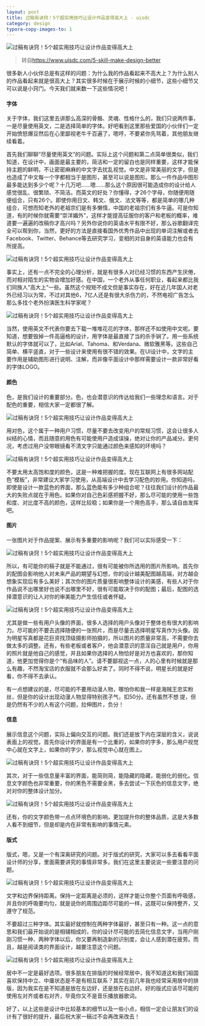 ```yaml
---
layout: post
title: 过稿有诀窍！5个超实用技巧让设计作品变得高大上 - uisdc
category: design
typora-copy-images-to: 1
---
```


![过稿有诀窍！5个超实用技巧让设计作品变得高大上](https://cdn.kelu.org/blog/2015/04/skill-make-design-better-1.jpg)

> 转自<https://www.uisdc.com/5-skill-make-design-better>

很多新人小伙伴总是有这样的问题：为什么我的作品看起来不高大上？为什么别人的作品看起来就是很高大上？其实很多时候在于展示时候的小细节，这些小细节又可以说是小窍门。今天我们就来数一下这些情况吧！

#### **字体**

关于字体，我们这里去讲那么高深的骨骼、灵魂、性格什么的，我们只说两件事，一是尽量使用英文，二是选择简单的字体。好吧看到这里那些爱国的小伙伴们一定开始愤怒爆豆然后在心里鄙视老牛千百遍了，嗯哼，不要紧你先骂着，其他朋友继续看着。

首先我们聊聊“尽量使用英文”的问题。实际上这个问题和第二点简单很类似，我们知道，在设计中，画面是最主要的，简洁和一定的留白也是同样重要，这样才能保持主题的鲜明，不让密密麻麻的中文字去扰乱视觉。中文是非常美丽的文字，但是也造成了中文每一个字都相当于是图形，甚至可以说是图形。那么一件作品中图形最多能达到多少个呢？十几万吧……嗯……那么这个原因很可能造成你的设计给人感觉很乱、很繁琐、不简洁。而英文的好处？你懂得，才26个字母，你随便用随便组合，只有26个。即使你用日文、韩文、俄文、法文等等，都是简单的哪几种组合，可想而知老外的老祖宗们是有多懒惰，中国的老祖宗们有多牛逼。可是你知道，有的时候你就需要“崇洋媚外”，这样才能提高征服你的客户和老板的概率，难道要一遍遍的改稿你才高兴吗？另外你说你的英语水平有限不好，那么谷歌翻译完全可以帮到你，当然，更好的方法是直接看国外优秀作品中出现的单词注解或者去Facebook、Twitter、Behance等去研究学习，变相的对自身的英语能力也会有所提高。

![过稿有诀窍！5个超实用技巧让设计作品变得高大上](https://cdn.kelu.org/blog/2015/04/01.jpg)

事实上，还有一点不完全的心理分析，就是有很多人对已经习惯的东西产生厌倦，而对相对陌生的实物会增加好感。在中国，一个老外从事任何职业，看起来都比我们同族人“高大上”一些。虽然这个规矩不成文但是事实存在，好在近几年国人对老外已经习以为常，不过对其他6，7亿人还是有很大杀伤力的，不然电视广告怎么那么多找个老外扮演医生科学家呢？

![过稿有诀窍！5个超实用技巧让设计作品变得高大上](https://cdn.kelu.org/blog/2015/04/02.jpg)

当然，使用英文不代表你要去下载一堆堆花花的字体，那样还不如使用中文呢。要知道，想要毁掉一件高逼格的设计，用字体是最直接了当的杀手锏了。用一些系统默认的字体就可以了，比如Arial、Tahoma、和Verdana、微软雅黑等。这些自己简单、横平竖直，对于一些设计来使用有很不错的效果。在UI设计中，文字的主要作用是辅助图形进行说明、注解，而非像平面设计中那样需要设计一款非常好看的字体LOGO。

#### **颜色**

色，是我们设计的重要部分。色，也会潜意识的传达给我们一些理念和语言。对于配色的重要，相信大家一定都很了解。

![过稿有诀窍！5个超实用技巧让设计作品变得高大上](https://cdn.kelu.org/blog/2015/04/03.jpg)

用对色，这个属于一种用户习惯，尽量不要去改变用户的常规习惯，这会让很多人纠结的心情，而且随意的用色有可能使用户造成误操，绝对让你的产品减分。更何况，考虑过用户没带眼镜看不清文字只能通过颜色来感知的环境吗？

![过稿有诀窍！5个超实用技巧让设计作品变得高大上](https://cdn.kelu.org/blog/2015/04/04.jpg)

不要太用太高饱和度的颜色，这是一种难把握的度。现在互联网上有很多网站配色“模板”，非常建议大家学习使用，从高端设计中去学习配色的妙用。你知道吗，即使是设计一款蓝色的界面，那么蓝色能有多少种组合呢？往往我们设计的作品最大的失败点就在于用色。如果你对自己色彩感把握不好，那么尽可能的使用一些饱和度、对比度不高的颜色，这样比较稳；如果你是一个用色高手，那么请自由发挥吧。

#### **图片**

一张图片对于作品提案、展示有多重要的影响呢？我们可以实际感受一下：

![过稿有诀窍！5个超实用技巧让设计作品变得高大上](https://cdn.kelu.org/blog/2015/04/05.jpg)

所以，有可能你的稿子就是不能通过，很有可能被你所选用的图片所影响。首先你的配图会影响他人对未来产品的期望与幻想，你的设计越美配图越高端，对方越会想象实现后有多么美好；其次你的图片质量很影响整体设计的美感，有些人对于你作品说不出哪里好也说不出哪里不好，很有可能取决于你的配图；最后，配图的选择潜意识的让人对你的审美能力产生信任或者怀疑。

![过稿有诀窍！5个超实用技巧让设计作品变得高大上](https://cdn.kelu.org/blog/2015/04/06.jpg)

尤其是做一些有用户头像的界面，很多人选择的用户头像对于整体也有很大的影响力。尽可能的不要去选择随便的一张照片，而是尽量去选择明星写真作为头像。因为明星写真都是花巨资找顶级摄影师拍摄的，所以图片的质量非常高，不需要你去做太多的调整。还有，有些老板或者客户，他会潜意识的意淫自己就是用户，你用的照片就是他自己的感觉，并且如果你选择的人物恰好是对方也喜欢的，那你知道，他更加觉得你是个“有品味的人”。请不要鄙视这一点，人的心里有时候就是那么有趣，不然淘宝店的衣服就不会那么好卖了。同时不得不说，明星长的就是好看，你不得不去承认。

有一点想建议的是，尽可能的不要用动漫人物，哪怕你和我一样是海贼王忠实粉丝，但是你的设计出现动漫人物显得特别孩子气，扣50分。还有虽然不想 提，但是仍然有不少的人有这个问题，拉伸图片，负分！

#### **信息**

展示信息这个问题，实际上偏向交互的问题。我们还是放下内在深层的含义，说说表面上的视觉。首先你设计的界面是有一个比重的，如果你的字多，那么用户视觉中心就在文字上，如果你的字少，那么视觉中心就在图上。

![过稿有诀窍！5个超实用技巧让设计作品变得高大上](https://cdn.kelu.org/blog/2015/04/07.jpg)

其次，对于一些信息量丰富的界面，能简则简，能隐藏的隐藏，能弱化的弱化。信息文字颜色也非常重要，你的黑色不需要全黑，多去尝试一下灰色的信息文字，绝对对你的整体设计加分。

![过稿有诀窍！5个超实用技巧让设计作品变得高大上](https://cdn.kelu.org/blog/2015/04/08.jpg)

还有，你的文字颜色带一点点环境色的影响，更加提升你的整体品质，这是大多数人看不到细节，但是却是内在非常有影响的事情元素。

#### **版式**

版式，嗯，又是一个有深奥研究的问题。对于版式的研究，大家可以多去看看平面设计师的分享，里面需要讲究的事情非常多。我们在这里主要说说一些要注意的问题。

![过稿有诀窍！5个超实用技巧让设计作品变得高大上](https://cdn.kelu.org/blog/2015/04/09.jpg)

文字和边界保持距离。保持一定距离是必须的，这样才能让你整个页面有呼吸感，并且你的呼吸要均匀，就是说你的周围边距尽可能的一样，这既可以保持整齐，又遵守了规范。

不要超过三种字体。其实最好就控制在两种字体最好，甚至只有一种。这一点的意思和我们最开始说的是相辅相成的，你的设计尽可能的去简化信息文字，当用户刚刚习惯一种、两种字体以后，你又要再制造新的识别度，会让人感到潜在疲劳。而且，越是阅读类的界面设计，越要注意这个问题。

![过稿有诀窍！5个超实用技巧让设计作品变得高大上](https://cdn.kelu.org/blog/2015/04/102.jpg)

居中不一定是最好选项。很多朋友在排版的时候经常居中，我不知道这和我们祖国喜欢保持中立、中庸状态是不是有相互联系？其实在前几年我也经常采用居中的排版，因为我实在是不知道是放在左边好，还是放在右边好。好的版式应该尽可能的使用左对齐或者右对齐，毕竟你又不是音乐播放器歌词。

好了，以上这些是设计中比较基本的细节以及一些小点，相信一定会让朋友们的设计有了很好的提升，最后祝大家一稿过不会再改来改去！